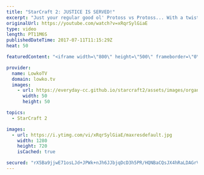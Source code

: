 ```yaml
---
title: "StarCraft 2: JUSTICE IS SERVED!"
excerpt: "Just your regular good ol' Protoss vs Protoss... With a twist! Subscribe for more videos: http://lowko.tv/youtube Intense micro battles: https://goo.gl/8ofWqN  A Silver versus Gold league Protoss versus Protoss is almost bound to have at least one of the two players cheese. Lo and behold... The same"
originalUrl: https://youtube.com/watch?v=xRqrSylGiaE
type: video
length: PT11M6S
publishedDateTime: 2017-07-11T11:15:29Z
heat: 50

featuredContent: "<iframe width=\"800\" height=\"500\" frameborder=\"0\" src=\"https://www.youtube.com/embed/xRqrSylGiaE\" allow=\"accelerometer; autoplay; encrypted-media; gyroscope; picture-in-picture\" allowfullscreen></iframe>"

provider:
  name: LowkoTV
  domain: lowko.tv
  images:
    - url: https://everyday-cc.github.io/starcraft2/assets/images/organizations/lowko.tv-50x50.jpg
      width: 50
      height: 50

topics:
  - StarCraft 2

images:
  - url: https://i.ytimg.com/vi/xRqrSylGiaE/maxresdefault.jpg
    width: 1280
    height: 720
    isCached: true

secured: "rX5Ba9jjwE71osLJd+JPWk+nJh6JJbjqDcD3h5PR/HQNBaCQsJX4hRaLDAGrVYQrl/jgGdu7INB8id+c0o49nr2kKIdabucMveQWy2Ihl5V3jw/2f8XgcdmWXNSv2bwRVyudZzJleiPMeunwntiEZAQgcoOjAbZ70Uu45mFflxcSvRUg6gv7deHjpmrNppjTSpPJN8HbPpoqtTiN6Mr/Pa+lBDDLnfpARDMLH83rAPf4Y8reDnVn9fkXREMeVzvci6tMR4cU6LiSsVmXTuH1HA9jSN+SuT9L9F/kDkWeVI/ysCfSd1ZMnzNGDqwzecEd0Gtg77T/Y7qydasmVKHmel85I+WpbASG1sxRFBZeWkoqO2FTZmMkCch+nU3A8+lQzX/LDp/zLh4ImwAhLg3/Hw85zZ3k2yuWvKCbnAUg8po=;MSdkPZwSjFSLJ9FPhPgAmQ=="
---
```


